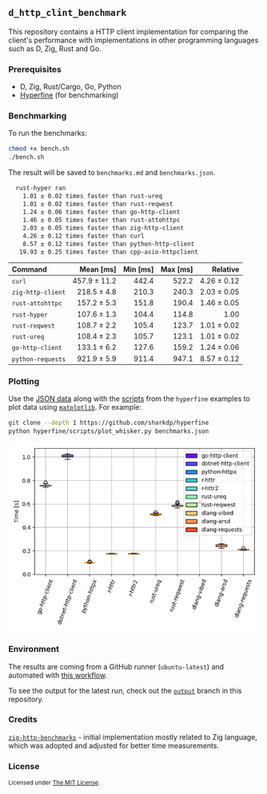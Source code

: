 ## `d_http_clint_benchmark`

This repository contains a HTTP client implementation for comparing the client's performance with implementations in other programming languages such as D, Zig, Rust and Go.

### Prerequisites

- D, Zig, Rust/Cargo, Go, Python
- [Hyperfine](https://github.com/sharkdp/hyperfine) (for benchmarking)

### Benchmarking

To run the benchmarks:

```sh
chmod +x bench.sh
./bench.sh
```

The result will be saved to `benchmarks.md` and `benchmarks.json`.

```
  rust-hyper ran
    1.01 ± 0.02 times faster than rust-ureq
    1.01 ± 0.02 times faster than rust-reqwest
    1.24 ± 0.06 times faster than go-http-client
    1.46 ± 0.05 times faster than rust-attohttpc
    2.03 ± 0.05 times faster than zig-http-client
    4.26 ± 0.12 times faster than curl
    8.57 ± 0.12 times faster than python-http-client
   19.93 ± 0.25 times faster than cpp-asio-httpclient
```

| Command               |    Mean [ms] | Min [ms] | Max [ms] |     Relative |
| :-------------------- | -----------: | -------: | -------: | -----------: |
| `curl`                | 457.9 ± 11.2 |    442.4 |    522.2 |  4.26 ± 0.12 |
| `zig-http-client`     |  218.5 ± 4.8 |    210.3 |    240.3 |  2.03 ± 0.05 |
| `rust-attohttpc`      |  157.2 ± 5.3 |    151.8 |    190.4 |  1.46 ± 0.05 |
| `rust-hyper`          |  107.6 ± 1.3 |    104.4 |    114.8 |         1.00 |
| `rust-reqwest`        |  108.7 ± 2.2 |    105.4 |    123.7 |  1.01 ± 0.02 |
| `rust-ureq`           |  108.4 ± 2.3 |    105.7 |    123.1 |  1.01 ± 0.02 |
| `go-http-client`      |  133.1 ± 6.2 |    127.6 |    159.2 |  1.24 ± 0.06 |
| `python-requests`     |  921.9 ± 5.9 |    911.4 |    947.1 |  8.57 ± 0.12 |

### Plotting

Use the [JSON data](https://github.com/sharkdp/hyperfine#json) along with the [scripts](https://github.com/sharkdp/hyperfine/tree/master/scripts) from the `hyperfine` examples to plot data using [`matplotlib`](https://matplotlib.org/). For example:

```sh
git clone --depth 1 https://github.com/sharkdp/hyperfine
python hyperfine/scripts/plot_whisker.py benchmarks.json
```

![plot_whisker](https://raw.githubusercontent.com/cyrusmsk/d_http_client_benchmark/output/benchmarks.png)

### Environment

The results are coming from a GitHub runner (`ubuntu-latest`) and automated with [this workflow](https://github.com/cyrusmsk/d_http_client_benchmark/blob/master/.github/workflows/benchmark.yml).

To see the output for the latest run, check out the [`output`](https://github.com/cyrusmsk/d_http_client_benchmark/tree/output) branch in this repository.

### Credits

[`zig-http-benchmarks`](https://github.com/orhun/zig-http-benchmarks) - initial implementation mostly related to Zig language, which was adopted and adjusted for better time measurements.

### License

<sup>
Licensed under <a href="LICENSE">The MIT License</a>.
</sup>
